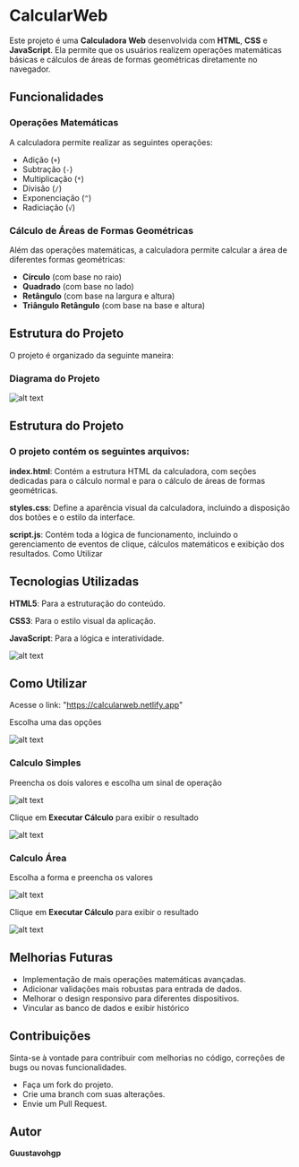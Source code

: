 # CalcularWeb

Este projeto é uma **Calculadora Web** desenvolvida com **HTML**, **CSS** e **JavaScript**. Ela permite que os usuários realizem operações matemáticas básicas e cálculos de áreas de formas geométricas diretamente no navegador.

## Funcionalidades

### Operações Matemáticas
A calculadora permite realizar as seguintes operações:
- Adição (`+`)
- Subtração (`-`)
- Multiplicação (`*`)
- Divisão (`/`)
- Exponenciação (`^`)
- Radiciação (`√`)

### Cálculo de Áreas de Formas Geométricas
Além das operações matemáticas, a calculadora permite calcular a área de diferentes formas geométricas:
- **Círculo** (com base no raio)
- **Quadrado** (com base no lado)
- **Retângulo** (com base na largura e altura)
- **Triângulo Retângulo** (com base na base e altura)

## Estrutura do Projeto

O projeto é organizado da seguinte maneira:
### Diagrama do Projeto

![alt text](image-6.png)
## Estrutura do Projeto
### O projeto contém os seguintes arquivos:

**index.html**: Contém a estrutura HTML da calculadora, com seções dedicadas para o cálculo normal e para o cálculo de áreas de formas geométricas.

**styles.css**: Define a aparência visual da calculadora, incluindo a disposição dos botões e o estilo da interface.

**script.js**: Contém toda a lógica de funcionamento, incluindo o gerenciamento de eventos de clique, cálculos matemáticos e exibição dos resultados.
Como Utilizar

## Tecnologias Utilizadas
**HTML5**: Para a estruturação do conteúdo.

**CSS3**: Para o estilo visual da aplicação.

**JavaScript**: Para a lógica e interatividade.

![alt text](image-5.png)

## Como Utilizar

Acesse o link: "https://calcularweb.netlify.app"

Escolha uma das opções

![alt text](image.png)



### Calculo Simples
Preencha os dois valores e escolha um sinal de operação

![alt text](image-1.png)

Clique em **Executar Cálculo** para exibir o resultado

![alt text](image-2.png)

### Calculo Área

Escolha a forma e preencha os valores

![alt text](image-3.png)

Clique em **Executar Cálculo** para exibir o resultado

![alt text](image-4.png)

## Melhorias Futuras

* Implementação de mais operações matemáticas avançadas.
* Adicionar validações mais robustas para entrada de dados.
* Melhorar o design responsivo para diferentes dispositivos.
* Vincular as banco de dados e exibir histórico

## Contribuições
Sinta-se à vontade para contribuir com melhorias no código, correções de bugs ou novas funcionalidades.
* Faça um fork do projeto.
* Crie uma branch com suas alterações.
* Envie um Pull Request.

## Autor
**Guustavohgp**
